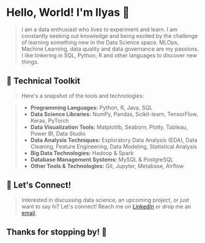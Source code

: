 # Hello, World! I'm Ilyas 👋

>I am a data enthusiast who lives to experiment and learn. I am constantly seeking out knowledge and being excited by the challenge of learning something new in the Data Science space. MLOps, Machine Learning, data quality and data governance are my passions. I like tinkering in SQL, Python, R and other languages to discover new things.

## 🚀 Technical Toolkit 

>Here's a snapshot of the tools and technologies:

>- **Programming Languages:** Python, R, Java, SQL
>- **Data Science Libraries:** NumPy, Pandas, Scikit-learn, TensorFlow, Keras, PyTorch
>- **Data Visualization Tools:** Matplotlib, Seaborn, Plotly, Tableau, Power BI, Data Studio
>- **Data Analysis Techniques:** Exploratory Data Analysis (EDA), Data Cleaning, Feature Engineering, Data Modeling, Statistical Analysis
>- **Big Data Technologies:** Hadoop & Spark
>- **Database Management Systems:** MySQL & PostgreSQL
>- **Other Tools & Technologies:** Git, Jupyter, Metabase, Airflow

## 💌 Let's Connect!

>Interested in discussing data science, an upcoming project, or just want to say hi? Let's connect! Reach me on [LinkedIn](https://www.linkedin.com/in/muhamadilyas) or drop me an [email](ilyashaikall02@gmail.com).

## Thanks for stopping by! 👋
